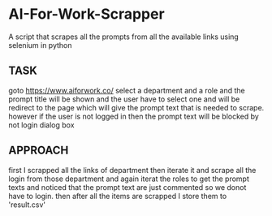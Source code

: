# AI-For-Work-Scrapper
A script that scrapes all the prompts from all the available links using selenium in python

## TASK
goto https://www.aiforwork.co/ select a department and a role and the prompt title will be shown and the user have to select one and will be redirect to the page which will give the prompt text that is needed to scrape.
however if the user is not logged in then the prompt text will be blocked by not login dialog box

## APPROACH
first I scrapped all the links of department then iterate it and scrape all the login from those department and again iterat the roles to get the prompt texts and noticed that the prompt text are just commented so we donot have to login. then after all the items are scrapped I store them to 'result.csv'